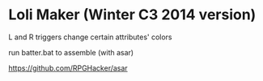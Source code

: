 # Loli Maker (Winter C3 2014 version)

L and R triggers change certain attributes' colors

run batter.bat to assemble (with asar)

https://github.com/RPGHacker/asar
